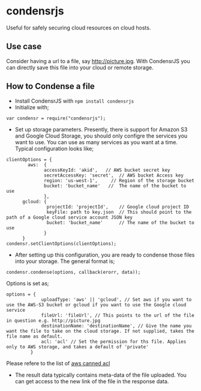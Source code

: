 # condensrjs
Useful for safely securing cloud resources on cloud hosts.

## Use case
Consider having a url to a file, say http://picture.jpg. With CondensrJS you can directly save this file into your cloud or remote storage.

## How to Condense a file
* Install CondensrJS with `npm install condensrjs` 
* Initialize with;
```
var condensr = require("condensrjs");
```

* Set up storage parameters. Presently, there is support for Amazon S3 and Google Cloud Storage, you should only configre the services you want to use. You can use as many services as you want at a time.
Typical configuration looks like;
```
clientOptions = {
        aws:  {
              accessKeyId: 'akid',   // AWS bucket secret key
              secretAccessKey: 'secret',  // AWS bucket Access key
              region: 'us-west-1',     // Region of the storage bucket
              bucket: 'bucket_name'   //  The name of the bucket to use
              },
      gcloud: {
               projectId: 'projectId',    // Google cloud project ID
               keyFile: path to key.json  // This should point to the path of a Google cloud service account JSON key
               bucket: 'bucket_name'      // The name of the bucket to use
              }
      }
condensr.setClientOptions(clientOptions);
```
* After setting up this configuration, you are ready to condense those files into your storage. The general format is;
```
condensr.condense(options, callback(erorr, data));
```
Options is set as;
```
options = {
             uploadType: 'aws' || 'gcloud', // Set aws if you want to use the AWS-S3 bucket or gcloud if you want to use the Google cloud service
             fileUrl: 'fileUrl', // This points to the url of the file in question e.g. http://picture.jpg
             destinationName: 'destinationName', // Give the name you want the file to take on the cloud storage. If not supplied, takes the file name as default.
             acl: 'acl' // Set the permission for ths file. Applies only to AWS storage, and takes a default of 'private'
         }
```
Please refere to the list of [aws canned acl](http://docs.aws.amazon.com/AmazonS3/latest/dev/acl-overview.html)
* The result data typically contains meta-data of the file uploaded. You can get access to the new link of the file in the response data.
